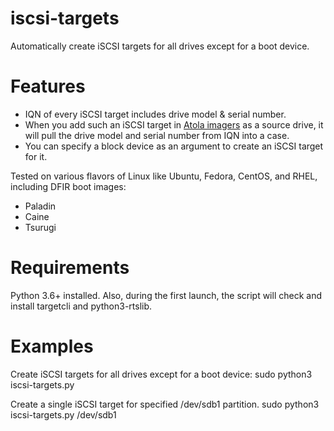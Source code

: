 # iscsi-targets
Automatically create iSCSI targets for all drives except for a boot device.

# Features
- IQN of every iSCSI target includes drive model & serial number.
- When you add such an iSCSI target in [Atola imagers](https://atola.com/products/) as a source drive, it will pull the drive model and serial number from IQN into a case.
- You can specify a block device as an argument to create an iSCSI target for it.

Tested on various flavors of Linux like Ubuntu, Fedora, CentOS, and RHEL, including DFIR boot images:
- Paladin
- Caine
- Tsurugi

# Requirements
Python 3.6+ installed. Also, during the first launch, the script will check and install targetcli and python3-rtslib.

# Examples
Create iSCSI targets for all drives except for a boot device:
sudo python3 iscsi-targets.py

Create a single iSCSI target for specified /dev/sdb1 partition.
sudo python3 iscsi-targets.py /dev/sdb1

